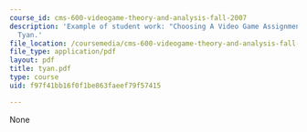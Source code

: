 ```yaml
---
course_id: cms-600-videogame-theory-and-analysis-fall-2007
description: 'Example of student work: "Choosing A Video Game Assignment" by Karena
  Tyan.'
file_location: /coursemedia/cms-600-videogame-theory-and-analysis-fall-2007/f97f41bb16f0f1be863faeef79f57415_tyan.pdf
file_type: application/pdf
layout: pdf
title: tyan.pdf
type: course
uid: f97f41bb16f0f1be863faeef79f57415

---
```

None